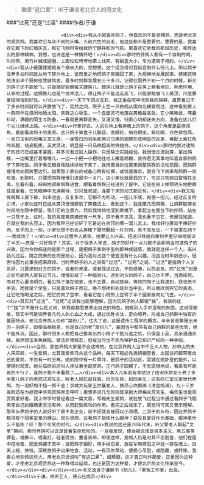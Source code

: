 > 酷爱“这口累”：听于谦谈老北京人的鸽文化

###“过死”还是“过活”
####作者/于谦

						<div><div>我从小就喜欢鸽子，但喜欢的不是竞翔鸽，而是老北京的观赏鸽。我喜欢它与众不同的头嘴，五颜六色的羽毛，但这些都不是重要的。重要的是，我喜欢它脚下的红墙灰瓦，和它飞翔时带给我的宁静祥和的气氛。更喜欢它承载的那段历史，和传达出的那种精神。我想，也许这是一种情怀吧！</div><div>那时的养鸽人都有一个自制的网，叫抄网，用竹片搣成圆圈，上面松松垮垮地蒙上线网，有锅盖大小，专为逮鸽子用的。</div><div>我从小是跟姥姥和五个姨长大的，您想想，这个组合得对我纵容到什么份儿上。所以鸽子没养多长时间就从地下转为地上，堂而皇之地把鸽子窝搬回了家，大规模地发展起来。姥姥还特地清出半个厨房给我做鸽舍，最多时鸽群发展到三十多只。记得在刚养不到一个月的时候，新买的鸽子还不能放飞，只能捆好翅膀每天蹲房儿。蹲房儿就是让鸽子在房上察看地形、熟悉环境、认家的过程。这捆膀儿也是个技术活儿，得让鸽子不能远走高飞，只能够勉强飞上房顶，尺度要拿捏得恰到好处。</div><div>一天下午四点左右，我正坐在院中欣赏我的鸽群，盘算着过不了多长时间就可以开膀放飞了，突然之间，院子上空一只白鸽从南向北横穿而过，途中看到房上一群同伴在悠闲地晒太阳，亲群之心顿生，一个盘旋灵巧地落在房檐最高处。它小嘴微张，嗉囊抖动，满眼的陌生与防备，一看就是离群走失，又渴又饿，归家心切却迷失方向，准备在这儿打个尖儿继续上路。</div><div>行家评说，人站在地上看房檐上的鸽子，这个角度是最佳视角，最能看出鸽子的美感。这只鸽子算盘子儿脑袋，宽眼轮，细白眼皮，紫红眼，白色荷包凤，一张白玉似的短嘴又宽又厚，一身雪白的羽毛和两只乌黑的翅膀形成明显的反差，再配上紫红色的双腿，站姿挺拔，英武灵动，明显是一只品相超高的铁翅白。</div><div>那时的我对逮鸽子的技巧已经基本掌握，并多次看过别人操作，只是缺乏实践经验。我慢慢走进厨房，拿出鸽粮，一边嘴里打着嘟噜儿，一边一小把一小把地往地上撒着鸽粮，装作若无其事地叫着自家的鸽子下房吃饭。鸽子看见粮食陆陆续续地下来了，我用撒食的位置来调整鸽群的活动范围，把鸽群慢慢地向厨房里边引。如果那小家伙的戒备心稍有松懈，或饥饿难忍，就会飞下房来和鸽群一同吃食，到那时，只要把鸽群慢慢引进屋中一关门，这小家伙就是我的了。可这只铁翅白警惕性太高，左看右看，细细地观察鸽群进食，眼看着鸽群已经进到了屋中，它站在房上伸颈转头地瞪眼往屋里看，任凭眼神中充满期待，却只是观望，连要下来的动式都没有。</div><div>我又指挥鸽群上房下房，出来进去，反复多次，它都不为所动。一招儿不成，再使一招儿。经过反复的引诱，小家伙这时已经从房顶慢慢挪到了房檐边上，看到这个，我连撒几把鸽粮，让鸽群能够长时间地在院中停留，吸引它的注意力。然后我悄悄地溜到房檐下，拿起立在窗台下的抄网，站在一只凳子上，这时，我的高度离房檐还有一尺多，鸽子看不见我，我也看不见它，但是我知道，它就在我的头顶上，因为我早已经记好了它是站在房顶的哪一溜儿瓦上。我找好位置双手捧好抄网，反手向上一扣，小家伙想不到会从房檐下骤然翻起一片抄网，来不及反应，一下被罩在网下——我成功了！</div><div>过程令人紧张，结果让人兴奋。把这只铁翅白拿到手里仔细地端详了半天——真是一只好鸽子！其实，对于很多人来说，鸽子的好坏一点儿都不会影响当时逮鸽子的兴致，因为令你痴迷的是那个过程，是把鸽子拿到手里的那种成就感，我就是这样一个人。高兴劲儿过后，随之而来的反而是担心，因为我对占这个便宜没有什么兴趣。况且当时年龄还小，很害怕因为此事会招来麻烦。当时养鸽子的人之间有“过活”、“过死”之说。“过活”是指两个人关系好，只要逮到对方的鸽子，或者你来拿，或者我送过去，不伤感情，以鸽会友。而“过死”则是之前可能两人就有过节儿，慢慢形成了一种暗劲儿，逮到对方的鸽子，自己也不养，当场摔死。而对方心里也明白，看见鸽子落在他家，也不去要，自动放弃，等你的鸽子让我逮到，我也绝不手软。而我是个学生，只是喜欢鸽子而已，绝不想掺和到是非当中去，所以我欣赏完它的美态，让它吃饱喝足之后，把它扔向了空中，看着它在小院的上空转了半个圈直接向北飞去。</div><div>其实对“过活”、“过死”之说我也能够理解，因为玩鸽子的人都很“独”。我说的这个“独”并不是什么贬义词，毕竟谁都愿意养出自己的特色，拥有别人手中没有的东西。这说得简单，现实中可是饲养者几代人的心血之大成，通过优胜劣汰，定向培养，形成自己鸽群中独有的基因特点。老北京养鸽人俗称“窝份儿”，往大了说，这是遗传工程学的概念。辛辛苦苦繁殖出来的一羽鸽子，即使品相极差，也是自己的老“窝份儿”，基因当中都带有自己鸽群的某些优势，绝不能外流。因此，那时很多人都把自己繁育出的小鸽子千挑万选之后，只保留上品，其余通通杀掉。虽然想法未免狭隘，做法非常残忍，但在当时也不失为保护自己知识产权的一种手段。</div><div>当然，那些养鸽大家是不会这样的。在北京养鸽人当中不乏大人物，孙中山的夫人宋庆龄，一生爱鸽，尤其喜爱紫乌头这个品种，每天下班必先进鸽棚查看，出国访问都带着自己的爱鸽，不忍有一时分离。她的院中有一片草坪，是鸽子的活动区，就铺在她卧室的窗外，以便随时观赏。她在临终前还叫人搀扶着坐起赏鸽，正巧鸽子回棚了，不无遗憾地说，看来我可能真的不行了，连鸽子都不来看我了……</div><div>本人几年前有幸结识了给宋庆龄女士养了多半辈儿鸽子的老把式郑先生，听老人回忆起往事，历历在目，如同亲见；还有同仁堂乐家世代养鸽，为一羽好鸽不惜一掷千金；京城大玩家王世襄老人，费尽心血撰画《清宫鸽谱》，九十三岁高龄还在为拯救中华观赏鸽奔走呼吁；更想多说几句的则是京剧大师梅兰芳先生，梅先生也是观赏鸽爱好者。我上中学时曾经看过一篇文章，写梅先生爱鸽，说在放飞过程当中通过看鸽子飞翔来使自己的眼睛更灵活有神，从而起到练功的作用。看完之后我乐了，既觉得可笑又表示理解。那年头养鸽子的人说好听了是不务正业，说不好就会被冠以小流氓、二流子的头衔，因此养鸽子都得有个冠冕堂皇的理由。现在想想，这看鸽子能练什么眼神？要没有爱好作为基础，眼神拿什么不能练？哎！那个可笑的时代。</div><div>我说的这还是70年代末，听父辈老人聊起“文革”期间，那时养鸽可以说是冒着生命危险的。一旦被发现，便会被说成是资本主义、黑五类等罪名，或揪斗，或毒打，轻者受伤，重者丧命。即使这样，爱鸽人仍是对其不忍割舍，他们在屋中挖地窖，把爱鸽藏于其中；或把鸽子捆好，用手绢包紧，放在军用挎包之中挂一排在墙上。白天上班、挣钱，深夜放鸽子出来吃食、活动，一有风吹草动，便提心吊胆，或隐藏，或转移。我衷心地钦佩这些人，用老北京话说叫“有这口累”，细琢磨，这才真正叫作酷爱，正是因为这种爱，才使老北京观赏鸽这一种群得以延续，也正是因为这种爱，才使北京鸽文化传承至今。</div></div><div></div><div>本文选自于谦新书《玩儿》，「果兔工作室」出品。</div><div>于谦，相声艺人，德云社成员</div>			  		